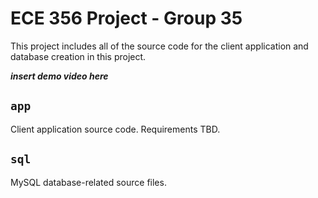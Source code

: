 # ECE 356 Project - Group 35
This project includes all of the source code for the client application and database creation in this project.

_***insert demo video here***_

## `app`
Client application source code. Requirements TBD.

## `sql`
MySQL database-related source files.

